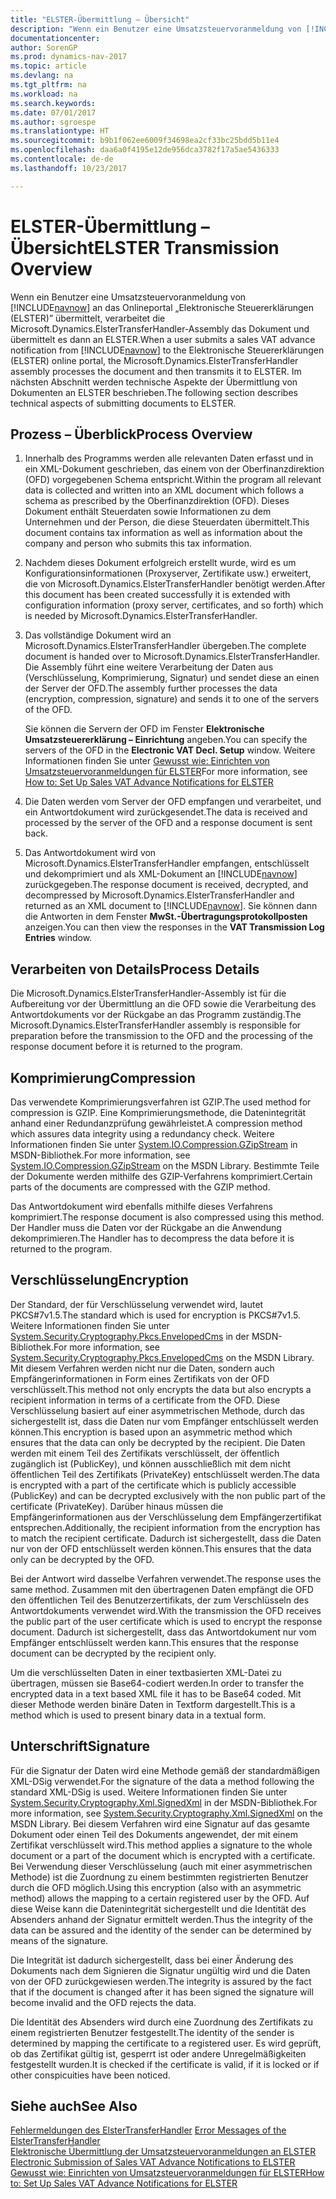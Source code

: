 ```yaml
---
title: "ELSTER-Übermittlung – Übersicht"
description: "Wenn ein Benutzer eine Umsatzsteuervoranmeldung von [!INCLUDE[navnow](../../includes/navnow_md.md)] an das Onlineportal „Elektronische Steuererklärungen (ELSTER)” übermittelt, verarbeitet die Microsoft.Dynamics.ElsterTransferHandler-Assembly das Dokument und übermittelt es dann an ELSTER."
documentationcenter: 
author: SorenGP
ms.prod: dynamics-nav-2017
ms.topic: article
ms.devlang: na
ms.tgt_pltfrm: na
ms.workload: na
ms.search.keywords: 
ms.date: 07/01/2017
ms.author: sgroespe
ms.translationtype: HT
ms.sourcegitcommit: b9b1f062ee6009f34698ea2cf33bc25bdd5b11e4
ms.openlocfilehash: daa6a0f4195e12de956dca3782f17a5ae5436333
ms.contentlocale: de-de
ms.lasthandoff: 10/23/2017

---
```

# <a name="elster-transmission-overview"></a><span data-ttu-id="1f9a1-103">ELSTER-Übermittlung – Übersicht</span><span class="sxs-lookup"><span data-stu-id="1f9a1-103">ELSTER Transmission Overview</span></span>
<span data-ttu-id="1f9a1-104">Wenn ein Benutzer eine Umsatzsteuervoranmeldung von [!INCLUDE[navnow](../../includes/navnow_md.md)] an das Onlineportal „Elektronische Steuererklärungen (ELSTER)” übermittelt, verarbeitet die Microsoft.Dynamics.ElsterTransferHandler-Assembly das Dokument und übermittelt es dann an ELSTER.</span><span class="sxs-lookup"><span data-stu-id="1f9a1-104">When a user submits a sales VAT advance notification from [!INCLUDE[navnow](../../includes/navnow_md.md)] to the Elektronische Steuererklärungen (ELSTER) online portal, the Microsoft.Dynamics.ElsterTransferHandler assembly processes the document and then transmits it to ELSTER.</span></span> <span data-ttu-id="1f9a1-105">Im nächsten Abschnitt werden technische Aspekte der Übermittlung von Dokumenten an ELSTER beschrieben.</span><span class="sxs-lookup"><span data-stu-id="1f9a1-105">The following section describes technical aspects of submitting documents to ELSTER.</span></span>  

## <a name="process-overview"></a><span data-ttu-id="1f9a1-106">Prozess – Überblick</span><span class="sxs-lookup"><span data-stu-id="1f9a1-106">Process Overview</span></span>  

1.  <span data-ttu-id="1f9a1-107">Innerhalb des Programms werden alle relevanten Daten erfasst und in ein XML-Dokument geschrieben, das einem von der Oberfinanzdirektion (OFD) vorgegebenen Schema entspricht.</span><span class="sxs-lookup"><span data-stu-id="1f9a1-107">Within the program all relevant data is collected and written into an XML document which follows a schema as prescribed by the Oberfinanzdirektion (OFD).</span></span> <span data-ttu-id="1f9a1-108">Dieses Dokument enthält Steuerdaten sowie Informationen zu dem Unternehmen und der Person, die diese Steuerdaten übermittelt.</span><span class="sxs-lookup"><span data-stu-id="1f9a1-108">This document contains tax information as well as information about the company and person who submits this tax information.</span></span>  
2.  <span data-ttu-id="1f9a1-109">Nachdem dieses Dokument erfolgreich erstellt wurde, wird es um Konfigurationsinformationen (Proxyserver, Zertifikate usw.) erweitert, die von Microsoft.Dynamics.ElsterTransferHandler benötigt werden.</span><span class="sxs-lookup"><span data-stu-id="1f9a1-109">After this document has been created successfully it is extended with configuration information (proxy server, certificates, and so forth) which is needed by Microsoft.Dynamics.ElsterTransferHandler.</span></span>  
3.  <span data-ttu-id="1f9a1-110">Das vollständige Dokument wird an Microsoft.Dynamics.ElsterTransferHandler übergeben.</span><span class="sxs-lookup"><span data-stu-id="1f9a1-110">The complete document is handed over to Microsoft.Dynamics.ElsterTransferHandler.</span></span> <span data-ttu-id="1f9a1-111">Die Assembly führt eine weitere Verarbeitung der Daten aus (Verschlüsselung, Komprimierung, Signatur) und sendet diese an einen der Server der OFD.</span><span class="sxs-lookup"><span data-stu-id="1f9a1-111">The assembly further processes the data (encryption, compression, signature) and sends it to one of the servers of the OFD.</span></span>  

    <span data-ttu-id="1f9a1-112">Sie können die Servern der OFD im Fenster **Elektronische Umsatzsteuererklärung – Einrichtung** angeben.</span><span class="sxs-lookup"><span data-stu-id="1f9a1-112">You can specify the servers of the OFD in the **Electronic VAT Decl. Setup** window.</span></span> <span data-ttu-id="1f9a1-113">Weitere Informationen finden Sie unter [Gewusst wie: Einrichten von Umsatzsteuervoranmeldungen für ELSTER](how-to-set-up-sales-vat-advance-notifications-for-elster.md)</span><span class="sxs-lookup"><span data-stu-id="1f9a1-113">For more information, see [How to: Set Up Sales VAT Advance Notifications for ELSTER](how-to-set-up-sales-vat-advance-notifications-for-elster.md)</span></span>  

4.  <span data-ttu-id="1f9a1-114">Die Daten werden vom Server der OFD empfangen und verarbeitet, und ein Antwortdokument wird zurückgesendet.</span><span class="sxs-lookup"><span data-stu-id="1f9a1-114">The data is received and processed by the server of the OFD and a response document is sent back.</span></span>  
5.  <span data-ttu-id="1f9a1-115">Das Antwortdokument wird von Microsoft.Dynamics.ElsterTransferHandler empfangen, entschlüsselt und dekomprimiert und als XML-Dokument an [!INCLUDE[navnow](../../includes/navnow_md.md)] zurückgegeben.</span><span class="sxs-lookup"><span data-stu-id="1f9a1-115">The response document is received, decrypted, and decompressed by Microsoft.Dynamics.ElsterTransferHandler and returned as an XML document to [!INCLUDE[navnow](../../includes/navnow_md.md)].</span></span> <span data-ttu-id="1f9a1-116">Sie können dann die Antworten in dem Fenster **MwSt.-Übertragungsprotokollposten** anzeigen.</span><span class="sxs-lookup"><span data-stu-id="1f9a1-116">You can then view the responses in the **VAT Transmission Log Entries** window.</span></span>  

## <a name="process-details"></a><span data-ttu-id="1f9a1-117">Verarbeiten von Details</span><span class="sxs-lookup"><span data-stu-id="1f9a1-117">Process Details</span></span>  
<span data-ttu-id="1f9a1-118">Die Microsoft.Dynamics.ElsterTransferHandler-Assembly ist für die Aufbereitung vor der Übermittlung an die OFD sowie die Verarbeitung des Antwortdokuments vor der Rückgabe an das Programm zuständig.</span><span class="sxs-lookup"><span data-stu-id="1f9a1-118">The Microsoft.Dynamics.ElsterTransferHandler assembly is responsible for preparation before the transmission to the OFD and the processing of the response document before it is returned to the program.</span></span>  

## <a name="compression"></a><span data-ttu-id="1f9a1-119">Komprimierung</span><span class="sxs-lookup"><span data-stu-id="1f9a1-119">Compression</span></span>  
<span data-ttu-id="1f9a1-120">Das verwendete Komprimierungsverfahren ist GZIP.</span><span class="sxs-lookup"><span data-stu-id="1f9a1-120">The used method for compression is GZIP.</span></span> <span data-ttu-id="1f9a1-121">Eine Komprimierungsmethode, die Datenintegrität anhand einer Redundanzprüfung gewährleistet.</span><span class="sxs-lookup"><span data-stu-id="1f9a1-121">A compression method which assures data integrity using a redundancy check.</span></span> <span data-ttu-id="1f9a1-122">Weitere Informationen finden Sie unter [System.IO.Compression.GZipStream](http://go.microsoft.com/fwlink/?LinkId=200710) in MSDN-Bibliothek.</span><span class="sxs-lookup"><span data-stu-id="1f9a1-122">For more information, see [System.IO.Compression.GZipStream](http://go.microsoft.com/fwlink/?LinkId=200710) on the MSDN Library.</span></span> <span data-ttu-id="1f9a1-123">Bestimmte Teile der Dokumente werden mithilfe des GZIP-Verfahrens komprimiert.</span><span class="sxs-lookup"><span data-stu-id="1f9a1-123">Certain parts of the documents are compressed with the GZIP method.</span></span>  

<span data-ttu-id="1f9a1-124">Das Antwortdokument wird ebenfalls mithilfe dieses Verfahrens komprimiert.</span><span class="sxs-lookup"><span data-stu-id="1f9a1-124">The response document is also compressed using this method.</span></span> <span data-ttu-id="1f9a1-125">Der Handler muss die Daten vor der Rückgabe an die Anwendung dekomprimieren.</span><span class="sxs-lookup"><span data-stu-id="1f9a1-125">The Handler has to decompress the data before it is returned to the program.</span></span>  

## <a name="encryption"></a><span data-ttu-id="1f9a1-126">Verschlüsselung</span><span class="sxs-lookup"><span data-stu-id="1f9a1-126">Encryption</span></span>  
<span data-ttu-id="1f9a1-127">Der Standard, der für Verschlüsselung verwendet wird, lautet PKCS#7v1.5.</span><span class="sxs-lookup"><span data-stu-id="1f9a1-127">The standard which is used for encryption is PKCS#7v1.5.</span></span> <span data-ttu-id="1f9a1-128">Weitere Informationen finden Sie unter [System.Security.Cryptography.Pkcs.EnvelopedCms](http://go.microsoft.com/fwlink/?LinkId=200708) in der MSDN-Bibliothek.</span><span class="sxs-lookup"><span data-stu-id="1f9a1-128">For more information, see [System.Security.Cryptography.Pkcs.EnvelopedCms](http://go.microsoft.com/fwlink/?LinkId=200708) on the MSDN Library.</span></span> <span data-ttu-id="1f9a1-129">Mit diesem Verfahren werden nicht nur die Daten, sondern auch Empfängerinformationen in Form eines Zertifikats von der OFD verschlüsselt.</span><span class="sxs-lookup"><span data-stu-id="1f9a1-129">This method not only encrypts the data but also encrypts a recipient information in terms of a certificate from the OFD.</span></span> <span data-ttu-id="1f9a1-130">Diese Verschlüsselung basiert auf einer asymmetrischen Methode, durch das sichergestellt ist, dass die Daten nur vom Empfänger entschlüsselt werden können.</span><span class="sxs-lookup"><span data-stu-id="1f9a1-130">This encryption is based upon an asymmetric method which ensures that the data can only be decrypted by the recipient.</span></span> <span data-ttu-id="1f9a1-131">Die Daten werden mit einem Teil des Zertifikats verschlüsselt, der öffentlich zugänglich ist (PublicKey), und können ausschließlich mit dem nicht öffentlichen Teil des Zertifikats (PrivateKey) entschlüsselt werden.</span><span class="sxs-lookup"><span data-stu-id="1f9a1-131">The data is encrypted with a part of the certificate which is publicly accessible (PublicKey) and can be decrypted exclusively with the non public part of the certificate (PrivateKey).</span></span> <span data-ttu-id="1f9a1-132">Darüber hinaus müssen die Empfängerinformationen aus der Verschlüsselung dem Empfängerzertifikat entsprechen.</span><span class="sxs-lookup"><span data-stu-id="1f9a1-132">Additionally, the recipient information from the encryption has to match the recipient certificate.</span></span> <span data-ttu-id="1f9a1-133">Dadurch ist sichergestellt, dass die Daten nur von der OFD entschlüsselt werden können.</span><span class="sxs-lookup"><span data-stu-id="1f9a1-133">This ensures that the data only can be decrypted by the OFD.</span></span>  

<span data-ttu-id="1f9a1-134">Bei der Antwort wird dasselbe Verfahren verwendet.</span><span class="sxs-lookup"><span data-stu-id="1f9a1-134">The response uses the same method.</span></span> <span data-ttu-id="1f9a1-135">Zusammen mit den übertragenen Daten empfängt die OFD den öffentlichen Teil des Benutzerzertifikats, der zum Verschlüsseln des Antwortdokuments verwendet wird.</span><span class="sxs-lookup"><span data-stu-id="1f9a1-135">With the transmission the OFD receives the public part of the user certificate which is used to encrypt the response document.</span></span> <span data-ttu-id="1f9a1-136">Dadurch ist sichergestellt, dass das Antwortdokument nur vom Empfänger entschlüsselt werden kann.</span><span class="sxs-lookup"><span data-stu-id="1f9a1-136">This ensures that the response document can be decrypted by the recipient only.</span></span>  

<span data-ttu-id="1f9a1-137">Um die verschlüsselten Daten in einer textbasierten XML-Datei zu übertragen, müssen sie Base64-codiert werden.</span><span class="sxs-lookup"><span data-stu-id="1f9a1-137">In order to transfer the encrypted data in a text based XML file it has to be Base64 coded.</span></span> <span data-ttu-id="1f9a1-138">Mit dieser Methode werden binäre Daten in Textform dargestellt.</span><span class="sxs-lookup"><span data-stu-id="1f9a1-138">This is a method which is used to present binary data in a textual form.</span></span>  

## <a name="signature"></a><span data-ttu-id="1f9a1-139">Unterschrift</span><span class="sxs-lookup"><span data-stu-id="1f9a1-139">Signature</span></span>  
<span data-ttu-id="1f9a1-140">Für die Signatur der Daten wird eine Methode gemäß der standardmäßigen XML-DSig verwendet.</span><span class="sxs-lookup"><span data-stu-id="1f9a1-140">For the signature of the data a method following the standard XML-DSig is used.</span></span> <span data-ttu-id="1f9a1-141">Weitere Informationen finden Sie unter [System.Security.Cryptography.Xml.SignedXml](http://go.microsoft.com/fwlink/?LinkId=200709) in der MSDN-Bibliothek.</span><span class="sxs-lookup"><span data-stu-id="1f9a1-141">For more information, see [System.Security.Cryptography.Xml.SignedXml](http://go.microsoft.com/fwlink/?LinkId=200709) on the MSDN Library.</span></span> <span data-ttu-id="1f9a1-142">Bei diesem Verfahren wird eine Signatur auf das gesamte Dokument oder einen Teil des Dokuments angewendet, der mit einem Zertifikat verschlüsselt wird.</span><span class="sxs-lookup"><span data-stu-id="1f9a1-142">This method applies a signature to the whole document or a part of the document which is encrypted with a certificate.</span></span> <span data-ttu-id="1f9a1-143">Bei Verwendung dieser Verschlüsselung (auch mit einer asymmetrischen Methode) ist die Zuordnung zu einem bestimmten registrierten Benutzer durch die OFD möglich.</span><span class="sxs-lookup"><span data-stu-id="1f9a1-143">Using this encryption (also with an asymmetric method) allows the mapping to a certain registered user by the OFD.</span></span> <span data-ttu-id="1f9a1-144">Auf diese Weise kann die Datenintegrität sichergestellt und die Identität des Absenders anhand der Signatur ermittelt werden.</span><span class="sxs-lookup"><span data-stu-id="1f9a1-144">Thus the integrity of the data can be assured and the identity of the sender can be determined by means of the signature.</span></span>  

<span data-ttu-id="1f9a1-145">Die Integrität ist dadurch sichergestellt, dass bei einer Änderung des Dokuments nach dem Signieren die Signatur ungültig wird und die Daten von der OFD zurückgewiesen werden.</span><span class="sxs-lookup"><span data-stu-id="1f9a1-145">The integrity is assured by the fact that if the document is changed after it has been signed the signature will become invalid and the OFD rejects the data.</span></span>  

<span data-ttu-id="1f9a1-146">Die Identität des Absenders wird durch eine Zuordnung des Zertifikats zu einem registrierten Benutzer festgestellt.</span><span class="sxs-lookup"><span data-stu-id="1f9a1-146">The identity of the sender is determined by mapping the certificate to a registered user.</span></span> <span data-ttu-id="1f9a1-147">Es wird geprüft, ob das Zertifikat gültig ist, gesperrt ist oder andere Unregelmäßigkeiten festgestellt wurden.</span><span class="sxs-lookup"><span data-stu-id="1f9a1-147">It is checked if the certificate is valid, if it is locked or if other conspicuities have been noticed.</span></span>  

## <a name="see-also"></a><span data-ttu-id="1f9a1-148">Siehe auch</span><span class="sxs-lookup"><span data-stu-id="1f9a1-148">See Also</span></span>  
 <span data-ttu-id="1f9a1-149">[Fehlermeldungen des ElsterTransferHandler](error-messages-of-the-elstertransferhandler.md) </span><span class="sxs-lookup"><span data-stu-id="1f9a1-149">[Error Messages of the ElsterTransferHandler](error-messages-of-the-elstertransferhandler.md) </span></span>  
 <span data-ttu-id="1f9a1-150">[Elektronische Übermittlung der Umsatzsteuervoranmeldungen an ELSTER](electronic-submission-of-sales-vat-advance-notifications-to-elster.md) </span><span class="sxs-lookup"><span data-stu-id="1f9a1-150">[Electronic Submission of Sales VAT Advance Notifications to ELSTER](electronic-submission-of-sales-vat-advance-notifications-to-elster.md) </span></span>  
 [<span data-ttu-id="1f9a1-151">Gewusst wie: Einrichten von Umsatzsteuervoranmeldungen für ELSTER</span><span class="sxs-lookup"><span data-stu-id="1f9a1-151">How to: Set Up Sales VAT Advance Notifications for ELSTER</span></span>](how-to-set-up-sales-vat-advance-notifications-for-elster.md)

